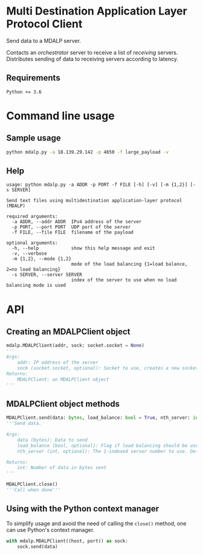 # Multi Destination Application Layer Protocol Client
Send data to a MDALP server. 

Contacts an *orchestrator* server to receive a list of *receiving* servers. Distributes sending of data to receiving servers according to latency.

## Requirements
```
Python >= 3.6
```

# Command line usage

## Sample usage
```bash
python mdalp.py -a 18.139.29.142 -p 4650 -f large_payload -v
```

## Help
```
usage: python mdalp.py -a ADDR -p PORT -f FILE [-h] [-v] [-m {1,2}] [-s SERVER]

Send text files using multidestination application-layer protocol (MDALP)

required arguments:
  -a ADDR, --addr ADDR  IPv4 address of the server
  -p PORT, --port PORT  UDP port of the server
  -f FILE, --file FILE  filename of the payload

optional arguments:
  -h, --help            show this help message and exit
  -v, --verbose
  -m {1,2}, --mode {1,2}
                        mode of the load balancing {1=load balance, 2=no load balancing}
  -s SERVER, --server SERVER
                        index of the server to use when no load balancing mode is used
```

# API
## Creating an MDALPClient object
```python
mdalp.MDALPClient(addr, sock: socket.socket = None)
'''
Args:
    addr: IP address of the server
    sock (socket.socket, optional): Socket to use, creates a new socket object if None. Defaults to None.
Returns:
    MDALPClient: an MDALPClient object    
'''
```

## MDALPClient object methods
```python
MDALPClient.send(data: bytes, load_balance: bool = True, nth_server: int = 1) -> int
'''Send data.

Args:
    data (bytes): Data to send
    load_balance (bool, optional): Flag if load balancing should be used. Defaults to True.
    nth_server (int, optional): The 1-indexed server number to use. Defaults to 1.

Returns:
    int: Number of data in bytes sent
'''
```
```python
MDALPClient.close()
'''Call when done'''
```

## Using with the Python context manager
To simplify usage and avoid the need of calling the `close()` method, one can use Python's context manager.
```python
with mdalp.MDALPClient((host, port)) as sock:
    sock.send(data)
```